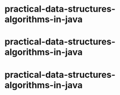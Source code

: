 # practical-data-structures-algorithms-in-java
# practical-data-structures-algorithms-in-java
# practical-data-structures-algorithms-in-java
